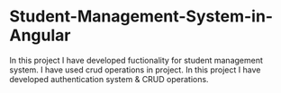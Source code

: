# Student-Management-System-in-Angular
In this project I have developed fuctionality for student management system. I have used crud operations in project. In this project I have developed authentication system &amp;  CRUD operations.

